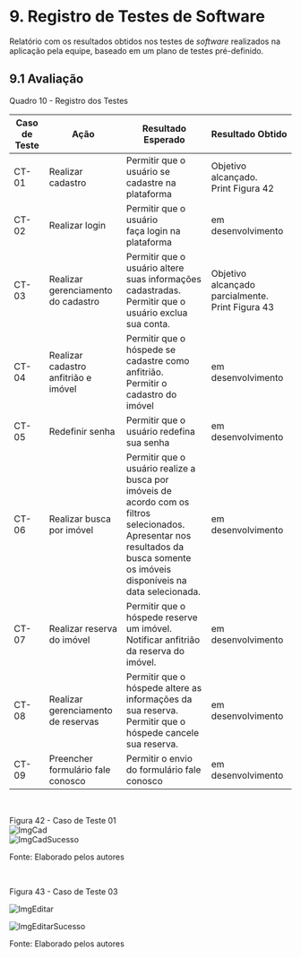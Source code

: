 # 9. Registro de Testes de Software

Relatório com os resultados obtidos nos testes de _software_ realizados na aplicação pela equipe, baseado em um plano de testes pré-definido.

## 9.1 Avaliação

Quadro 10 - Registro dos Testes

|Caso de Teste |Ação                                 |Resultado Esperado                              |Resultado Obtido                    |
|--------------|-------------------------------------|------------------------------------------------|------------------------------------|
|CT-01         |Realizar cadastro                    |Permitir que o usuário se cadastre na plataforma|Objetivo alcançado. <br> Print Figura 42 |
|CT-02         |Realizar login                       |Permitir que o usuário faça login na plataforma |em desenvolvimento                  |
|CT-03         |Realizar gerenciamento do cadastro   |Permitir que o usuário altere suas informações cadastradas.<br> Permitir que o usuário exclua sua conta.|Objetivo alcançado parcialmente.<br>Print Figura 43 |
|CT-04         |Realizar cadastro anfitrião e imóvel |Permitir que o hóspede se cadastre como anfitrião.<br>Permitir o cadastro do imóvel  |em desenvolvimento|
|CT-05         |Redefinir senha                      |Permitir que o usuário redefina sua senha       |em desenvolvimento                  |
|CT-06         |Realizar busca por imóvel            |Permitir que o usuário realize a busca por imóveis de acordo com os filtros selecionados.<br>Apresentar nos resultados da busca somente os imóveis disponíveis na data selecionada.                               |em desenvolvimento                  |
|CT-07         |Realizar reserva do imóvel           |Permitir que o hóspede reserve um imóvel.<br>Notificar anfitrião da reserva do imóvel.|em desenvolvimento|
|CT-08         |Realizar gerenciamento de reservas   |Permitir que o hóspede altere as informações da sua reserva.<br>Permitir que o hóspede cancele sua reserva.|em desenvolvimento|
|CT-09         |Preencher formulário fale conosco    |Permitir o envio do formulário fale conosco     |em desenvolvimento                  |

<br>

Figura 42 - Caso de Teste 01
<br>
![ImgCad](https://user-images.githubusercontent.com/89617881/168495789-7ed335ca-89b5-4318-b6fb-cf1dc158fa50.png)
<br>
![ImgCadSucesso](https://user-images.githubusercontent.com/89617881/168495915-807bc5af-e365-4bd1-824d-5cc80c5788be.png)

Fonte: Elaborado pelos autores

<br>

Figura 43 - Caso de Teste 03

![ImgEditar](https://user-images.githubusercontent.com/89617881/168496040-fdc8e1fe-a8df-4c86-ab62-397d6a6604bd.png)

![ImgEditarSucesso](https://user-images.githubusercontent.com/89617881/168496105-d0538229-4343-43a8-a67c-9061a554d1ca.png)

Fonte: Elaborado pelos autores

